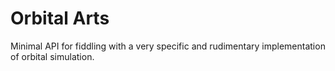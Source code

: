 # Orbital Arts
Minimal API for fiddling with a very specific and rudimentary implementation of orbital simulation.
